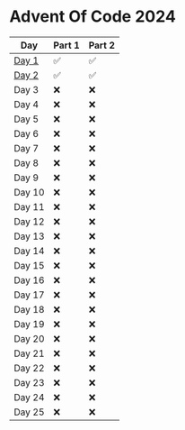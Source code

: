 # Advent Of Code 2024

| Day              | Part 1             | Part 2             |
| ---------------- | ------------------ | ------------------ |
| [Day 1](./day1/) | :white_check_mark: | :white_check_mark: |
| [Day 2](./day2/) | :white_check_mark: | :white_check_mark: |
| Day 3            | :x:                | :x:                |
| Day 4            | :x:                | :x:                |
| Day 5            | :x:                | :x:                |
| Day 6            | :x:                | :x:                |
| Day 7            | :x:                | :x:                |
| Day 8            | :x:                | :x:                |
| Day 9            | :x:                | :x:                |
| Day 10           | :x:                | :x:                |
| Day 11           | :x:                | :x:                |
| Day 12           | :x:                | :x:                |
| Day 13           | :x:                | :x:                |
| Day 14           | :x:                | :x:                |
| Day 15           | :x:                | :x:                |
| Day 16           | :x:                | :x:                |
| Day 17           | :x:                | :x:                |
| Day 18           | :x:                | :x:                |
| Day 19           | :x:                | :x:                |
| Day 20           | :x:                | :x:                |
| Day 21           | :x:                | :x:                |
| Day 22           | :x:                | :x:                |
| Day 23           | :x:                | :x:                |
| Day 24           | :x:                | :x:                |
| Day 25           | :x:                | :x:                |
